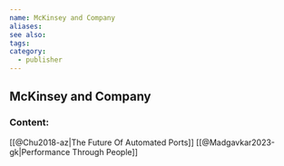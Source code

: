 ```yaml
---
name: McKinsey and Company
aliases:
see also:
tags:
category:
  - publisher
---
```


## McKinsey and Company

### Content:
[[@Chu2018-az|The Future Of Automated Ports]]
[[@Madgavkar2023-gk|Performance Through People]]